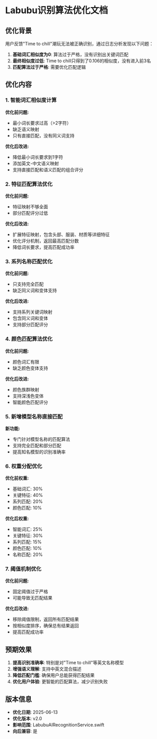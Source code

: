# Labubu识别算法优化文档

## 优化背景

用户反馈"Time to chill"潮玩无法被正确识别，通过日志分析发现以下问题：

1. **基础词汇相似度为0**: 算法过于严格，没有识别出关键词匹配
2. **最终相似度过低**: Time to chill只得到了0.106的相似度，没有进入前3名
3. **匹配算法过于严格**: 需要优化匹配逻辑

## 优化内容

### 1. 智能词汇相似度计算

**优化前问题:**
- 最小词长要求过高（>2字符）
- 缺乏语义映射
- 只有直接匹配，没有同义词支持

**优化后改进:**
- 降低最小词长要求到1字符
- 添加英文-中文语义映射
- 支持直接匹配和语义匹配的组合评分

### 2. 特征匹配算法优化

**优化前问题:**
- 特征映射不够全面
- 部分匹配评分过低

**优化后改进:**
- 扩展特征映射，包含头部、服装、材质等详细特征
- 优化评分机制，返回最高匹配分数
- 降低词长要求，提高匹配成功率

### 3. 系列名称匹配优化

**优化前问题:**
- 只支持完全匹配
- 缺乏同义词和变体支持

**优化后改进:**
- 支持系列关键词映射
- 包含同义词和变体
- 支持部分匹配评分

### 4. 颜色匹配算法优化

**优化前问题:**
- 颜色词汇有限
- 缺乏颜色变体支持

**优化后改进:**
- 颜色族群映射
- 支持深浅色变体
- 智能颜色匹配评分

### 5. 新增模型名称直接匹配

**新功能:**
- 专门针对模型名称的匹配算法
- 支持完全匹配和部分匹配
- 提高知名模型的识别准确率

### 6. 权重分配优化

**优化前权重:**
- 基础词汇: 30%
- 关键特征: 40%
- 系列匹配: 20%
- 颜色匹配: 10%

**优化后权重:**
- 智能词汇: 25%
- 关键特征: 30%
- 系列匹配: 15%
- 颜色匹配: 10%
- 名称匹配: 20%

### 7. 阈值机制优化

**优化前问题:**
- 固定阈值过于严格
- 可能导致无匹配结果

**优化后改进:**
- 移除阈值限制，返回所有匹配结果
- 按相似度排序，确保总有结果返回
- 提高匹配成功率

## 预期效果

1. **提高识别准确率**: 特别是对"Time to chill"等英文名称模型
2. **增强语义理解**: 支持中英文混合描述
3. **降低匹配门槛**: 确保用户总能获得匹配结果
4. **优化用户体验**: 更智能的匹配算法，减少识别失败

## 版本信息

- **优化日期**: 2025-06-13
- **优化版本**: v2.0
- **影响范围**: LabubuAIRecognitionService.swift
- **向后兼容**: 是 